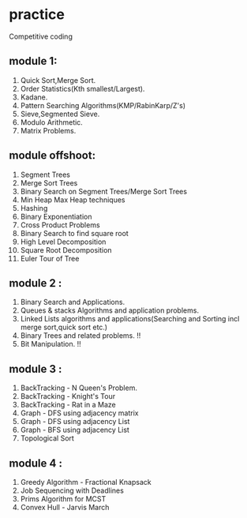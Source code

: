 # practice
Competitive coding 

## module 1:
1. Quick Sort,Merge Sort.  
2. Order Statistics(Kth smallest/Largest).  
3. Kadane.  
4. Pattern Searching Algorithms(KMP/RabinKarp/Z's)
6. Sieve,Segmented Sieve.  
7. Modulo Arithmetic.  
8. Matrix Problems.

## module offshoot:  
  
1. Segment Trees
2. Merge Sort Trees
3. Binary Search on Segment Trees/Merge Sort Trees
4. Min Heap Max Heap techniques 
5. Hashing
6. Binary Exponentiation
7. Cross Product Problems
8. Binary Search to find square root
9. High Level Decomposition
10. Square Root Decomposition
11. Euler Tour of Tree

## module 2 :
1. Binary Search and Applications.
2. Queues & stacks Algorithms and application problems.
3. Linked Lists algorithms and applications(Searching and Sorting incl merge sort,quick sort etc.)
4. Binary Trees and related problems. !!
6. Bit Manipulation. !!

## module 3 : 
1. BackTracking - N Queen's Problem.
2. BackTracking - Knight's Tour
3. BackTracking - Rat in a Maze
4. Graph - DFS using adjacency matrix
5. Graph - DFS using adjacency List
6. Graph - BFS using adjacency List
7. Topological Sort

## module 4 :
1. Greedy Algorithm - Fractional Knapsack
2. Job Sequencing with Deadlines
3. Prims Algorithm for MCST
4. Convex Hull - Jarvis March